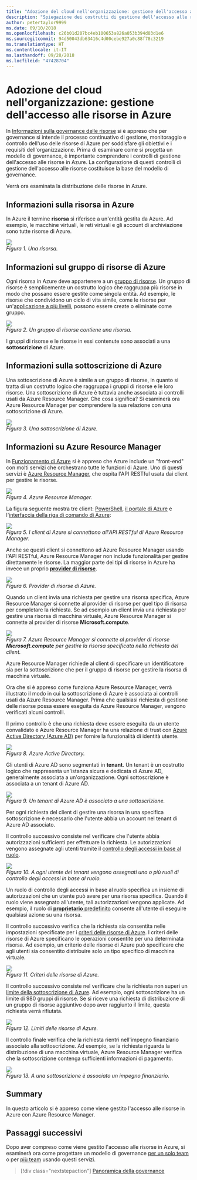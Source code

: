 ```yaml
---
title: "Adozione del cloud nell'organizzazione: gestione dell'accesso alle risorse in Azure"
description: "Spiegazione dei costrutti di gestione dell'accesso alle risorse in Azure: Azure Resource Manager, sottoscrizioni, gruppi di risorse e risorse"
author: petertaylor9999
ms.date: 09/10/2018
ms.openlocfilehash: c26b01d207bc4eb100653a826a053b394d03d1e6
ms.sourcegitcommit: 94d50043db63416c4d00cebe927a0c88f78c3219
ms.translationtype: HT
ms.contentlocale: it-IT
ms.lasthandoff: 09/28/2018
ms.locfileid: "47428704"
---
```

# <a name="enterprise-cloud-adoption-resource-access-management-in-azure"></a>Adozione del cloud nell'organizzazione: gestione dell'accesso alle risorse in Azure

In [Informazioni sulla governance delle risorse](what-is-governance.md) si è appreso che per governance si intende il processo continuativo di gestione, monitoraggio e controllo dell'uso delle risorse di Azure per soddisfare gli obiettivi e i requisiti dell'organizzazione. Prima di esaminare come si progetta un modello di governance, è importante comprendere i controlli di gestione dell'accesso alle risorse in Azure. La configurazione di questi controlli di gestione dell'accesso alle risorse costituisce la base del modello di governance.

Verrà ora esaminata la distribuzione delle risorse in Azure. 

## <a name="what-is-an-azure-resource"></a>Informazioni sulla risorsa in Azure

In Azure il termine **risorsa** si riferisce a un'entità gestita da Azure. Ad esempio, le macchine virtuali, le reti virtuali e gli account di archiviazione sono tutte risorse di Azure.

![](../_images/governance-1-9.png)   
*Figura 1. Una risorsa.*

## <a name="what-is-an-azure-resource-group"></a>Informazioni sul gruppo di risorse di Azure

Ogni risorsa in Azure deve appartenere a un [gruppo di risorse](/azure/azure-resource-manager/resource-group-overview#resource-groups). Un gruppo di risorse è semplicemente un costrutto logico che raggruppa più risorse in modo che possano essere gestite come singola entità. Ad esempio, le risorse che condividono un ciclo di vita simile, come le risorse per un'[applicazione a più livelli](/azure/architecture/guide/architecture-styles/n-tier), possono essere create o eliminate come gruppo. 

![](../_images/governance-1-10.png)   
*Figura 2. Un gruppo di risorse contiene una risorsa.* 

I gruppi di risorse e le risorse in essi contenute sono associati a una **sottoscrizione** di Azure. 

## <a name="what-is-an-azure-subscription"></a>Informazioni sulla sottoscrizione di Azure

Una sottoscrizione di Azure è simile a un gruppo di risorse, in quanto si tratta di un costrutto logico che raggruppa i gruppi di risorse e le loro risorse. Una sottoscrizione di Azure è tuttavia anche associata ai controlli usati da Azure Resource Manager. Che cosa significa? Si esaminerà ora Azure Resource Manager per comprendere la sua relazione con una sottoscrizione di Azure.

![](../_images/governance-1-11.png)   
*Figura 3. Una sottoscrizione di Azure.*

## <a name="what-is-azure-resource-manager"></a>Informazioni su Azure Resource Manager

In [Funzionamento di Azure](what-is-azure.md) si è appreso che Azure include un "front-end" con molti servizi che orchestrano tutte le funzioni di Azure. Uno di questi servizi è [Azure Resource Manager](/azure/azure-resource-manager/), che ospita l'API RESTful usata dai client per gestire le risorse. 

![](../_images/governance-1-12.png)   
*Figura 4. Azure Resource Manager.*

La figura seguente mostra tre client: [PowerShell](/powershell/azure/overview), [il portale di Azure](https://portal.azure.com) e l'[interfaccia della riga di comando di Azure](/cli/azure):

![](../_images/governance-1-13.png)   
*Figura 5. I client di Azure si connettono all'API RESTful di Azure Resource Manager.*

Anche se questi client si connettono ad Azure Resource Manager usando l'API RESTful, Azure Resource Manager non include funzionalità per gestire direttamente le risorse. La maggior parte dei tipi di risorse in Azure ha invece un proprio [**provider di risorse**](/azure/azure-resource-manager/resource-group-overview#terminology). 

![](../_images/governance-1-14.png)   
*Figura 6. Provider di risorse di Azure.*

Quando un client invia una richiesta per gestire una risorsa specifica, Azure Resource Manager si connette al provider di risorse per quel tipo di risorsa per completare la richiesta. Se ad esempio un client invia una richiesta per gestire una risorsa di macchina virtuale, Azure Resource Manager si connette al provider di risorse **Microsoft.compute**. 

![](../_images/governance-1-15.png)   
*Figura 7. Azure Resource Manager si connette al provider di risorse **Microsoft.compute** per gestire la risorsa specificata nella richiesta del client.*

Azure Resource Manager richiede al client di specificare un identificatore sia per la sottoscrizione che per il gruppo di risorse per gestire la risorsa di macchina virtuale. 

Ora che si è appreso come funziona Azure Resource Manager, verrà illustrato il modo in cui la sottoscrizione di Azure è associata ai controlli usati da Azure Resource Manager. Prima che qualsiasi richiesta di gestione delle risorse possa essere eseguita da Azure Resource Manager, vengono verificati alcuni controlli. 

Il primo controllo è che una richiesta deve essere eseguita da un utente convalidato e Azure Resource Manager ha una relazione di trust con [Azure Active Directory (Azure AD)](/azure/active-directory/) per fornire la funzionalità di identità utente.

![](../_images/governance-1-16.png)   
*Figura 8. Azure Active Directory.*

Gli utenti di Azure AD sono segmentati in **tenant**. Un tenant è un costrutto logico che rappresenta un'istanza sicura e dedicata di Azure AD, generalmente associata a un'organizzazione. Ogni sottoscrizione è associata a un tenant di Azure AD.

![](../_images/governance-1-17.png)   
*Figura 9. Un tenant di Azure AD è associato a una sottoscrizione.*

Per ogni richiesta del client di gestire una risorsa in una specifica sottoscrizione è necessario che l'utente abbia un account nel tenant di Azure AD associato. 

Il controllo successivo consiste nel verificare che l'utente abbia autorizzazioni sufficienti per effettuare la richiesta. Le autorizzazioni vengono assegnate agli utenti tramite il [controllo degli accessi in base al ruolo](/azure/role-based-access-control/).

![](../_images/governance-1-18.png)   
*Figura 10. A ogni utente del tenant vengono assegnati uno o più ruoli di controllo degli accessi in base al ruolo.*

Un ruolo di controllo degli accessi in base al ruolo specifica un insieme di autorizzazioni che un utente può avere per una risorsa specifica. Quando il ruolo viene assegnato all'utente, tali autorizzazioni vengono applicate. Ad esempio, il ruolo di [**proprietario** predefinito](/azure/role-based-access-control/built-in-roles#owner) consente all'utente di eseguire qualsiasi azione su una risorsa.

Il controllo successivo verifica che la richiesta sia consentita nelle impostazioni specificate per i [criteri delle risorse di Azure](/azure/governance/policy/). I criteri delle risorse di Azure specificano le operazioni consentite per una determinata risorsa. Ad esempio, un criterio delle risorse di Azure può specificare che agli utenti sia consentito distribuire solo un tipo specifico di macchina virtuale.

![](../_images/governance-1-19.png)   
*Figura 11. Criteri delle risorse di Azure.*

Il controllo successivo consiste nel verificare che la richiesta non superi un [limite della sottoscrizione di Azure](/azure/azure-subscription-service-limits). Ad esempio, ogni sottoscrizione ha un limite di 980 gruppi di risorse. Se si riceve una richiesta di distribuzione di un gruppo di risorse aggiuntivo dopo aver raggiunto il limite, questa richiesta verrà rifiutata.

![](../_images/governance-1-20.png)   
*Figura 12. Limiti delle risorse di Azure.* 

Il controllo finale verifica che la richiesta rientri nell'impegno finanziario associato alla sottoscrizione. Ad esempio, se la richiesta riguarda la distribuzione di una macchina virtuale, Azure Resource Manager verifica che la sottoscrizione contenga sufficienti informazioni di pagamento.

![](../_images/governance-1-21.png)   
*Figura 13. A una sottoscrizione è associato un impegno finanziario.*

## <a name="summary"></a>Summary

In questo articolo si è appreso come viene gestito l'accesso alle risorse in Azure con Azure Resource Manager.

## <a name="next-steps"></a>Passaggi successivi

Dopo aver compreso come viene gestito l'accesso alle risorse in Azure, si esaminerà ora come progettare un modello di governance [per un solo team](../governance/governance-single-team.md) o per [più team](../governance/governance-multiple-teams.md) usando questi servizi.

> [!div class="nextstepaction"]
> [Panoramica della governance](../governance/overview.md)
